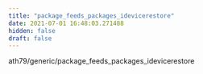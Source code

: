 ```yaml
---
title: "package_feeds_packages_idevicerestore"
date: 2021-07-01 16:48:03.271488
hidden: false
draft: false
---
```


ath79/generic/package_feeds_packages_idevicerestore

